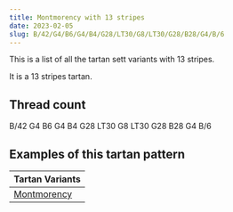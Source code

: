 ```yaml
---
title: Montmorency with 13 stripes
date: 2023-02-05
slug: B/42/G4/B6/G4/B4/G28/LT30/G8/LT30/G28/B28/G4/B/6
---
```

This is a list of all the tartan sett variants with 13 stripes.

It is a 13 stripes tartan.


## Thread count
B/42 G4 B6 G4 B4 G28 LT30 G8 LT30 G28 B28 G4 B/6

## Examples of this tartan pattern

| Tartan Variants |
|---------------|
| [Montmorency](/variants/b/42/g4/b6/g4/b4/g28/lt30/g8/lt30/g28/b28/g4/b/6-b304080-g008000-lt806050)||
